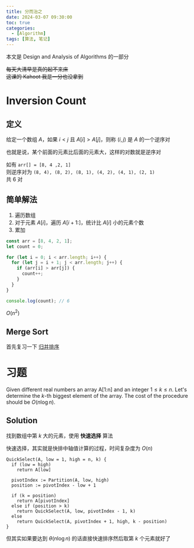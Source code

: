 ```yaml
---
title: 分而治之
date: 2024-03-07 09:30:00
toc: true
categories:
  - [Algorithm]
tags: [算法, 笔记]
---
```


本文是 Design and Analysis of Algorithms 的一部分

~~每天大清早是真的起不来床~~  
~~这课的 Kahoot 我是一分也没拿到~~

<!-- more -->

# Inversion Count

## 定义

给定一个数组 $A$，如果 $i < j$ 且 $A[i] > A[j]$，则称 $(i, j)$ 是 $A$ 的一个逆序对

也就是说，某个前面的元素比后面的元素大，这样的对数就是逆序对

如有 `arr[] = [8, 4 ,2, 1]`  
则逆序对为 `(8, 4), (8, 2), (8, 1), (4, 2), (4, 1), (2, 1)`  
共 6 对

## 简单解法

1. 遍历数组
2. 对于元素 $A[i]$，遍历 $A[i+1:]$，统计比 $A[i]$ 小的元素个数
3. 累加

```ts
const arr = [8, 4, 2, 1];
let count = 0;

for (let i = 0; i < arr.length; i++) {
  for (let j = i + 1; j < arr.length; j++) {
    if (arr[i] > arr[j]) {
      count++;
    }
  }
}

console.log(count); // 6
```

$O(n^2)$

## Merge Sort

首先复习一下 [归并排序](https://aloen.to/Algorithm/Master-Method/#%E9%80%92%E5%BD%92%E5%88%86%E6%B2%BB%E7%AE%97%E6%B3%95)

# 习题

Given different real numbers an array A[1:n] and an integer $1 \leq k \leq n$.
Let's determine the $k$-th biggest element of the array.
The cost of the procedure should be $O(n \log{n})$.

## Solution

找到数组中第 $k$ 大的元素，使用 **快速选择** 算法

快速选择，其实就是快排中轴值计算的过程，时间复杂度为 $O(n)$

```
QuickSelect(A, low = 1, high = n, k) {
  if (low = high)
    return A[low]

  pivotIndex := Partition(A, low, high)
  position := pivotIndex - low + 1

  if (k = position)
    return A[pivotIndex]
  else if (position > k)
    return QuickSelect(A, low, pivotIndex - 1, k)
  else
    return QuickSelect(A, pivotIndex + 1, high, k - position)
}
```

但其实如果要达到 $\theta(n \log{n})$ 的话直接快速排序然后取第 $k$ 个元素就好了
